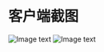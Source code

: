 # 客户端截图
![Image text](https://github.com/gt19930910/chat-system/blob/develop-client/pic/login.png) 
![Image text](https://github.com/gt19930910/chat-system/blob/develop-client/pic/chatgui.png) 
